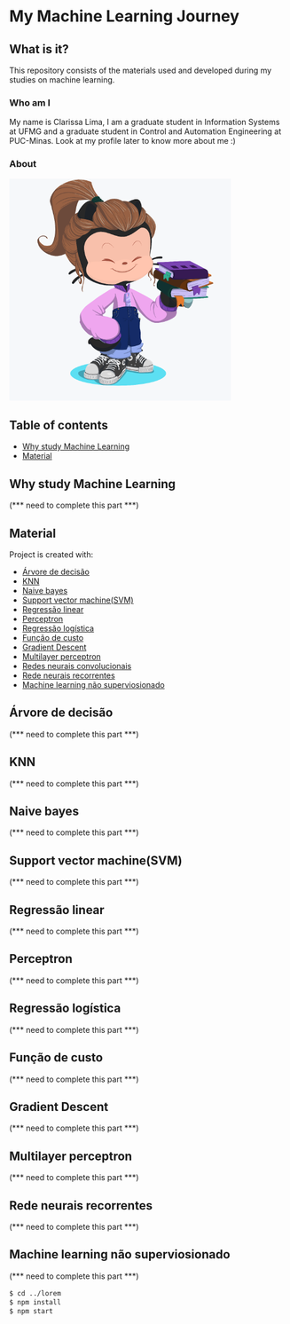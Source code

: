 # My Machine Learning Journey

## What is it?
This repository consists of the materials used and developed during my studies on machine learning.

### Who am I
My name is Clarissa Lima, I am a graduate student in Information Systems at UFMG and a graduate student in Control and Automation Engineering at PUC-Minas. Look at my profile later to know more about me :)

### About 

![Screenshot](img.png)

## Table of contents
* [Why study Machine Learning](#why-study-machine-learning)
* [Material](#material)

## Why study Machine Learning

(*** need to complete this part ***)

	
## Material
Project is created with:
 * [Árvore de decisão](#Árvore-de-decisão)
 * [KNN](#KNN)
 * [Naive bayes](#Naive-bayes)
 * [Support vector machine(SVM)](#Support-vector-machine(SVM))
 * [Regressão linear](#Regressão-linear)
 * [Perceptron](#Perceptron)
 * [Regressão logística](#Regressão-logística)
 * [Função de custo](#Função-de-custo)
 * [Gradient Descent](#Gradient-Descent)
 * [Multilayer perceptron](#Multilayer-perceptron)
 * [Redes neurais convolucionais](#Redes-neurais-convolucionais)
 * [Rede neurais recorrentes](#Rede-neurais-recorrentes)
 * [Machine learning não superviosionado](#Machine-learning-não-superviosionado)
 


## Árvore de decisão
(*** need to complete this part ***)

## KNN
(*** need to complete this part ***)

## Naive bayes
(*** need to complete this part ***)


## Support vector machine(SVM)
(*** need to complete this part ***)


## Regressão linear
(*** need to complete this part ***)


## Perceptron
(*** need to complete this part ***)


## Regressão logística
(*** need to complete this part ***)


## Função de custo
(*** need to complete this part ***)


## Gradient Descent
(*** need to complete this part ***)


## Multilayer perceptron
(*** need to complete this part ***)


## Rede neurais recorrentes
(*** need to complete this part ***)


## Machine learning não superviosionado
(*** need to complete this part ***)



```
$ cd ../lorem
$ npm install
$ npm start
```

<!--You can use the [editor on GitHub](https://github.com/Clalloures/Machine-Learning/edit/master/README.md) to maintain and preview the content for your website in Markdown files.
  Whenever you commit to this repository, GitHub Pages will run [Jekyll](https://jekyllrb.com/) to rebuild the pages in your site, from the content in your Markdown files.
  ### Markdown
    Markdown is a lightweight and easy-to-use syntax for styling your writing. It includes conventions for
```markdown
Syntax highlighted code block
# Header 1
## Header 2
### Header 3
- Bulleted
- List
1. Numbered
2. List
**Bold** and _Italic_ and `Code` text
[Link](url) and ![Image](src)
```
For more details see [GitHub Flavored Markdown](https://guides.github.com/features/mastering-markdown/).
### Jekyll Themes
Your Pages site will use the layout and styles from the Jekyll theme you have selected in your [repository settings](https://github.com/Clalloures/Machine-Learning/settings). The name of this theme is saved in the Jekyll `_config.yml` configuration file.
### Support or Contact
Having trouble with Pages? Check out our [documentation](https://help.github.com/categories/github-pages-basics/) or [contact support](https://github.com/contact) and we’ll help you sort it out. -->
